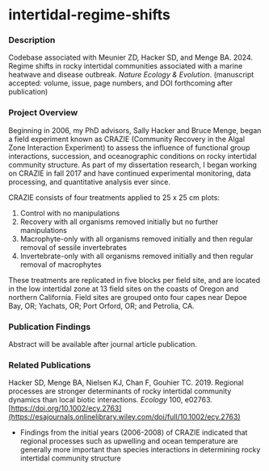 # intertidal-regime-shifts
### Description

Codebase associated with Meunier ZD, Hacker SD, and Menge BA. 2024. Regime shifts in rocky intertidal communities associated with a marine heatwave and disease outbreak. *Nature Ecology &amp; Evolution*. (manuscript accepted: volume, issue, page numbers, and DOI forthcoming after publication)

### Project Overview

Beginning in 2006, my PhD advisors, Sally Hacker and Bruce Menge, began a field experiment known as CRAZIE (Community Recovery in the Algal Zone Interaction Experiment) to assess the influence of functional group interactions, succession, and oceanographic conditions on rocky intertidal community structure. As part of my dissertation research, I began working on CRAZIE in fall 2017 and have continued experimental monitoring, data processing, and quantitative analysis ever since.

CRAZIE consists of four treatments applied to 25 x 25 cm plots:

1. Control with no manipulations
2. Recovery with all organisms removed initially but no further manipulations
3. Macrophyte-only with all organisms removed initially and then regular removal of sessile invertebrates
4. Invertebrate-only with all organisms removed initially and then regular removal of macrophytes 

These treatments are replicated in five blocks per field site, and are located in the low intertidal zone at 13 field sites on the coasts of Oregon and northern California. Field sites are grouped onto four capes near Depoe Bay, OR; Yachats, OR; Port Orford, OR; and Petrolia, CA.

### Publication Findings
Abstract will be available after journal article publication.

### Related Publications
Hacker SD, Menge BA, Nielsen KJ, Chan F, Gouhier TC. 2019. Regional processes are stronger determinants of rocky intertidal community dynamics than local biotic interactions. *Ecology* 100, e02763. [https://doi.org/10.1002/ecy.2763](https://esajournals.onlinelibrary.wiley.com/doi/full/10.1002/ecy.2763)

- Findings from the initial years (2006-2008) of CRAZIE indicated that regional processes such as upwelling and ocean temperature are generally more important than species interactions in determining rocky intertidal community structure

